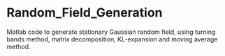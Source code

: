 # Random_Field_Generation
Matlab code to generate stationary Gaussian random field, using turning bands method, matrix decomposition, KL-expansion and moving average method. 
